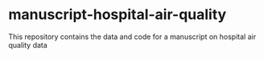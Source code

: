# manuscript-hospital-air-quality
This repository contains the data and code for a manuscript on hospital air quality data
